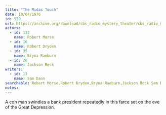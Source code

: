 ```yaml
---
title: "The Midas Touch"
date: 10/04/1976
id: 529
url: https://archive.org/download/cbs_radio_mystery_theater/cbs_radio_mystery_theater-0501-0550.zip/cbs_radio_mystery_theater-0501-0550%2Fcbsrmt_0529_the_midas_touch.mp3
actors:  
  - id: 132
    name: Robert Morse  
  - id: 16
    name: Robert Dryden  
  - id: 35
    name: Bryna Raeburn  
  - id: 20
    name: Jackson Beck
writers:  
  - id: 13
    name: Sam Dann
searchable: Robert Morse,Robert Dryden,Bryna Raeburn,Jackson Beck Sam Dann
notes:  
---
```

A con man swindles a bank president repeatedly in this farce set on the eve of the Great Depression.